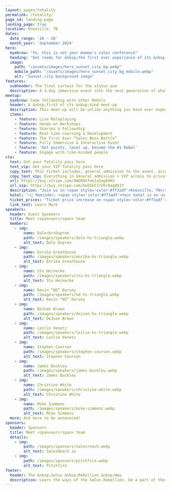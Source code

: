 ```yaml
---
layout: pages/totality
permalink: /totality/
page_id: landing-page
landing_page: true
location: Knoxville, TN
dates:
  date_range: '26 - 28' 
  month_year: 'September 2024'
hero:
  eyebrow: "Yo, this is not your momma's sales conference"
  heading: "Get ready for &nbsp;the first ever experience of its &nbsp;kind!"
  image: 
    path: "/assets/images/hero_sunset_city_bg.webp"
    mobile_path: "/assets/images/hero_sunset_city_bg_mobile.webp"
    alt: "Sunset city background image"
features:
  subheader: The final curtain for the status quo
  description: A 3-day immersive event into the next generation of what selling is and will become.
meetup:
  eyebrow: Come fellowship with other Rebels
  header: A &nbsp;first of its &nbsp;kind meet-up
  description: This meet-up will be unlike anything you have ever experienced... Escape from the boring and monotonous conference of the past and lean into the future of learning, enlightening and life changing experiences for people of all walks of life.
  items:
    - feature: Live Roleplaying
    - feature: Hands-on Workshops
    - feature: Stories & Fellowship
    - feature: Real-time Learning & Development
    - feature: The First Ever “Sales Boss Battle”
    - feature: Fully Immersive & Interactive Event
    - feature: 'Get points, level up, become the #1 Rebel'
    - feature: Engage with like-minded people
cta:
  text: Get your Totality pass here
  text_vip: Get your VIP Totality pass here
  copy_text: This ticket includes; general admission to the event, access to all workshops, hotel stay (2) nights, food and drink during event, swag, official Rebel status.
  copy_text_vip: Everything in General admission + VIP access to private sessions and encounters at Totality event, extra special swag, additional & exclusive hangout (Saturday the 28th - all day) with Dale Dupree + The Rebels + Event Speakers, other cool stuff we will surprise you with!
  url: https://buy.stripe.com/9AQ9AVfeG1aSag89AS
  url_vip: https://buy.stripe.com/6oE5kF2rU5r8ag8bIY
  description: "Join us in <span style='color:#ff3adf'>Knoxville, TN</span> on September 26, 27, and 28th!"
  hotel: "🔥🤯 Reminder: <span style='color:#ff3adf'>Your hotel is on us!</span> 🤯🔥"
  ticket_prices: "Ticket price increase on <span style='color:#ff3adf'>August 10th</span>. Don't overthink it, buy now!"
  link_text: Learn More
speakers:
  header: Guest Speakers
  title: Meet <span>our</span> team
  members:
    - img:
        name: Dale<br>Dupree
        path: /images/speakers/dale-hs-triangle.webp
        alt_text: Dale Dupree
    - img:
        name: Enrika Greathouse
        path: /images/speakers/enrika-hs-triangle.webp
        alt_text: Enrika Greathouse
    - img:
        name: Stu Heinecke
        path: /images/speakers/stu-hs-triangle.webp
        alt_text: Stu Heinecke
    - img:
        name: Kevin “KD” Dorsey
        path: /images/speakers/kd-hs-triangle.webp
        alt_text: Kevin “KD” Dorsey
    - img:
        name: DeJuan Brown
        path: /images/speakers/dejuan-hs-triangle.webp
        alt_text: DeJuan Brown
    - img:
        name: Leslie Venetz
        path: /images/speakers/leslie-hs-triangle.webp
        alt_text: Leslie Venetz
    - img:
        name: Stephen Courson
        path: /images/speakers/stephen-courson.webp
        alt_text: Stephen Courson
    - img:
        name: James Buckley
        path: /images/speakers/james-buckley.webp
        alt_text: James Buckley
    - img:
        name: Christine White
        path: /images/speakers/christine-white.webp
        alt_text: Christine White
    - img:
        name: Mike Simmons
        path: /images/speakers/mike-simmons.webp
        alt_text: Mike Simmons
  more: And more to be announced!
sponsors:
  header: Sponsors
  title: Meet <span>our</span> team
  details:
    - img:
        path: /images/sponsors/salesreach.webp
        alt_text: SalesReach.io
    - img:
        path: /images/sponsors/pitchfire.webp
        alt_text: Pitchfire
footer:
  header: The &nbsp;Sales &nbsp;Rebellion &nbsp;Way
  description: Learn the ways of the Sales Rebellion, be a part of the first ever interactive sales conference experience, win prizes, build community and level up your sales game beyond recognition.
---
```

